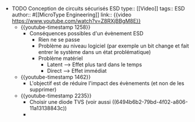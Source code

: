 - TODO Conception de circuits sécurisés ESD
  type:: [[Video]]
  tags:: ESD
  author:: #[[MicroType Engineering]]
  link:: {{video https://www.youtube.com/watch?v=Z8RXjBBgM8E}}
	- {{youtube-timestamp 1258}}
		- Conséquences possibles d'un évènement ESD
			- Rien ne se passe
			- Problème au niveau logiciel (par exemple un bit change et fait entrer le système dans un état problématique)
			- Problème matériel
				- Latent --> Effet plus tard dans le temps
				- Direct --> Effet immédiat
	- {{youtube-timestamp 1462}}
		- L'objectif est de réduire l'impact des évènements (et non de les supprimer)
	- {{youtube-timestamp 2235}}
		- Choisir une diode TVS (voir aussi ((6494b6b2-79bd-4f02-a806-11a13138843c))
		-